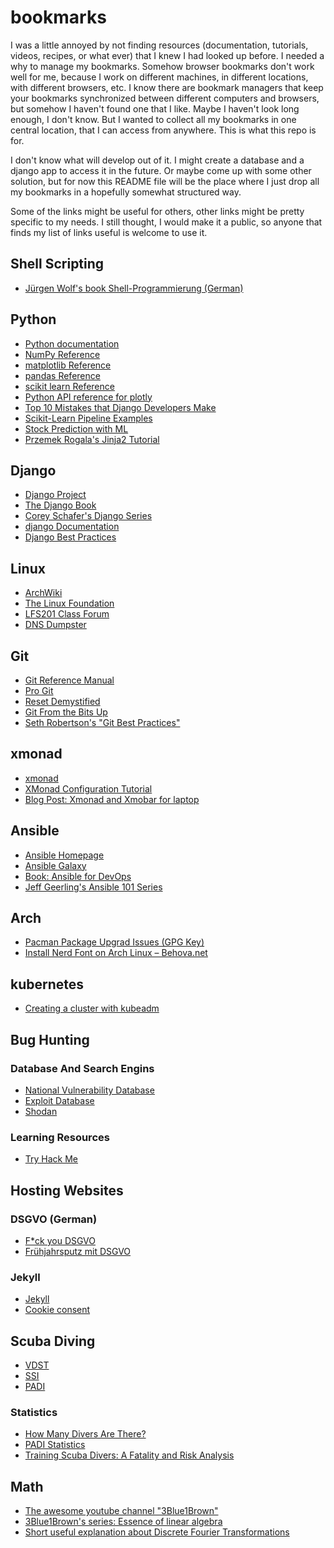 # bookmarks

I was a little annoyed by not finding resources (documentation, tutorials,
videos, recipes, or what ever) that I knew I had looked up before. I needed a
why to manage my bookmarks. Somehow browser bookmarks don't work well for me,
because I work on different machines, in different locations, with different
browsers, etc. I know there are bookmark managers that keep your bookmarks
synchronized between different computers and browsers, but somehow I haven't
found one that I like. Maybe I haven't look long enough, I don't know. But I
wanted to collect all my bookmarks in one central location, that I can access
from anywhere. This is what this repo is for.

I don't know what will develop out of it. I might create a database and a
django app to access it in the future. Or maybe come up with some other
solution, but for now this README file will be the place where I just drop all
my bookmarks in a hopefully somewhat structured way.

Some of the links might be useful for others, other links might be pretty
specific to my needs. I still thought, I would make it a public, so anyone that
finds my list of links useful is welcome to use it.


## Shell Scripting

- [Jürgen Wolf's book Shell-Programmierung (German)](https://openbook.rheinwerk-verlag.de/shell_programmierung/)


## Python

- [Python documentation](https://docs.python.org/3/)
- [NumPy Reference](https://numpy.org/doc/stable/reference/index.html)
- [matplotlib Reference](https://matplotlib.org/stable/api/index)
- [pandas Reference](https://pandas.pydata.org/docs/reference/index.html)
- [scikit learn Reference](https://scikit-learn.org/stable/modules/classes.html)
- [Python API reference for plotly](https://plotly.com/python-api-reference/index.html)
- [Top 10 Mistakes that Django Developers Make](https://www.toptal.com/django/django-top-10-mistakes)
- [Scikit-Learn Pipeline Examples](https://queirozf.com/entries/scikit-learn-pipeline-examples#text-classification-nlp)
- [Stock Prediction with ML](https://alphascientist.com/data_management.html)
- [Przemek Rogala's Jinja2 Tutorial](https://ttl255.com/jinja2-tutorial-part-1-introduction-and-variable-substitution/)


## Django
- [Django Project](https://www.djangoproject.com/)
- [The Django Book](https://djangobook.com/)
- [Corey Schafer's Django Series](https://www.youtube.com/playlist?list=PLLtIxaRk6P3JRiiW1SAV2BLhuuSSCULRn)
- [django Documentation](https://docs.djangoproject.com/en/4.0/)
- [Django Best Practices](https://django-best-practices.readthedocs.io/en/latest/index.html)


## Linux

- [ArchWiki](https://wiki.archlinux.org/)
- [The Linux Foundation](https://linuxfoundation.org/)
- [LFS201 Class Forum](https://forum.linuxfoundation.org/categories/lfs201-class-forum)
- [DNS Dumpster](https://dnsdumpster.com/)


## Git

- [Git Reference Manual](https://git-scm.com/docs)
- [Pro Git](https://git-scm.com/book/en/v2)
- [Reset Demystified](https://git-scm.com/book/en/v2/Git-Tools-Reset-Demystified)
- [Git From the Bits Up](https://www.youtube.com/watch?v=MYP56QJpDr4)
- [Seth Robertson's "Git Best Practices"](http://sethrobertson.github.io/GitBestPractices/)


## xmonad

- [xmonad](https://xmonad.org/)
- [XMonad Configuration Tutorial](https://xmonad.org/TUTORIAL.html)
- [Blog Post: Xmonad and Xmobar for laptop](https://gumirov.xyz/posts/f15c07386b770f9be62364935f64db1f37853cf1500d55ca795064165abed740/)


## Ansible

- [Ansible Homepage](https://www.ansible.com/)
- [Ansible Galaxy](https://galaxy.ansible.com/)
- [Book: Ansible for DevOps](https://leanpub.com/ansible-for-devops)
- [Jeff Geerling's Ansible 101 Series](https://www.youtube.com/watch?v=goclfp6a2IQ&list=PL2_OBreMn7FqZkvMYt6ATmgC0KAGGJNAN)


## Arch

- [Pacman Package Upgrad Issues (GPG Key)](https://bbs.archlinux.org/viewtopic.php?id=233362)
- [Install Nerd Font on Arch Linux – Behova.net](https://www.behova.net/install-nerd-font-on-arch-linux/)


## kubernetes

- [Creating a cluster with kubeadm](https://kubernetes.io/docs/setup/production-environment/tools/kubeadm/create-cluster-kubeadm/)


## Bug Hunting


### Database And Search Engins

- [National Vulnerability Database](https://nvd.nist.gov/vuln/full-listing)
- [Exploit Database](https://www.exploit-db.com/)
- [Shodan](https://www.shodan.io/)


### Learning Resources

- [Try Hack Me](https://tryhackme.com/)


## Hosting Websites


### DSGVO (German)

- [F\*ck you DSGVO](https://www.kevinpapst.de/persoenliche-erfahrungen-mit-der-dsgvo/)
- [Frühjahrsputz mit DSGVO](https://www.arminhanisch.de/2018/03/dsgvo-umstellung/)


### Jekyll

- [Jekyll](https://jekyllrb.com/)
- [Cookie consent](https://jekyllcodex.org/without-plugin/cookie-consent/)


## Scuba Diving

- [VDST](https://www.vdst.de/)
- [SSI](https://www.divessi.com/)
- [PADI](https://www.padi.com/)


### Statistics

- [How Many Divers Are There?](http://www.undercurrent.org/UCnow/dive_magazine/2007/HowManyDivers200705.html)
- [PADI Statistics](https://www.padi.com/corporate/company-info)
- [Training Scuba Divers: A Fatality and Risk Analysis](http://d35gjurzz1vdcl.cloudfront.net/ftw-files/Day1/Evidence/5.pdf)


## Math

- [The awesome youtube channel "3Blue1Brown"](https://www.youtube.com/channel/UCYO_jab_esuFRV4b17AJtAw)
- [3Blue1Brown's series: Essence of linear algebra](https://www.youtube.com/playlist?list=PLZHQObOWTQDPD3MizzM2xVFitgF8hE_ab)
- [Short useful explanation about Discrete Fourier Transformations](https://www.youtube.com/watch?v=mkGsMWi_j4Q)

